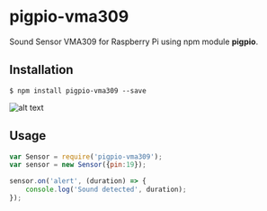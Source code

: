 # pigpio-vma309
Sound Sensor VMA309 for Raspberry Pi using npm module **pigpio**.

## Installation
	$ npm install pigpio-vma309 --save


![alt text](./images/vma309.png)

## Usage

````javascript
var Sensor = require('pigpio-vma309');
var sensor = new Sensor({pin:19});

sensor.on('alert', (duration) => {
    console.log('Sound detected', duration);
});
````
